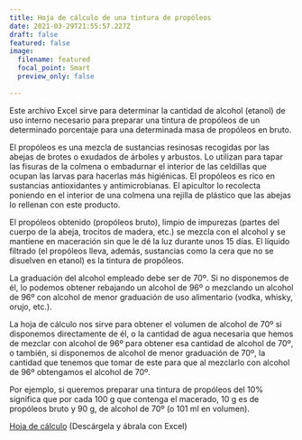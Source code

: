 ```yaml
---
title: Hoja de cálculo de una tintura de propóleos
date: 2021-03-29T21:55:57.227Z
draft: false
featured: false
image:
  filename: featured
  focal_point: Smart
  preview_only: false
  
---
```

Este archivo Excel sirve para determinar la cantidad de alcohol (etanol) de uso interno necesario para preparar una tintura de propóleos de un determinado porcentaje para una determinada masa de propóleos en bruto. 

El propóleos es una mezcla de sustancias resinosas recogidas por las abejas de brotes o exudados de árboles y arbustos. Lo utilizan para tapar las fisuras de la colmena o embadurnar el interior de las celdillas que ocupan las larvas para hacerlas más higiénicas. El propóleos es rico en sustancias antioxidantes y antimicrobianas. El apicultor lo recolecta poniendo en el interior de una colmena una rejilla de plástico que las abejas lo rellenan con este producto. 

El propóleos obtenido (propóleos bruto), limpio de impurezas (partes del cuerpo de la abeja, trocitos de madera, etc.) se mezcla con el alcohol y se mantiene en maceración sin que le dé la luz durante unos 15 días. El líquido filtrado (el propóleos lleva, además, sustancias como la cera que no se disuelven en etanol) es la tintura de propóleos.  

La graduación del alcohol empleado debe ser de 70º. Si no disponemos de él,  lo podemos obtener rebajando un alcohol de 96º o mezclando un alcohol de 96º con alcohol de menor graduación de uso alimentario (vodka, whisky, orujo, etc.). 

La hoja de cálculo nos sirve para obtener el volumen de alcohol de 70º si disponemos directamente de él, o la cantidad de agua necesaria que hemos de mezclar con alcohol de 96º para obtener esa cantidad de alcohol de 70º, o también, si disponemos de alcohol de menor graduación de 70º, la cantidad que tenemos que tomar de este para que al mezclarlo con alcohol de 96º obtengamos el alcohol de 70º.

 Por ejemplo, si queremos preparar una tintura de propóleos del 10% significa que por cada 100 g que contenga el macerado, 10 g es de propóleos bruto y 90 g, de alcohol de 70º (o 101 ml  en volumen).

<a href="https://drive.google.com/file/d/18rK0elIXMlYTUPJormjRUFY2P2PUGy_W/view?usp=sharing">Hoja de cálculo</a>
(Descárgela y ábrala con Excel)
